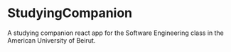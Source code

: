 # StudyingCompanion
A studying companion react app for the Software Engineering class in the American University of Beirut.